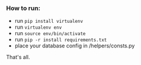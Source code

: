 ### How to run:
* run `pip install virtualenv`
* run `virtualenv env`
* run `source env/bin/activate`
* run `pip -r install requirements.txt`
* place your database config in /helpers/consts.py

That's all. 